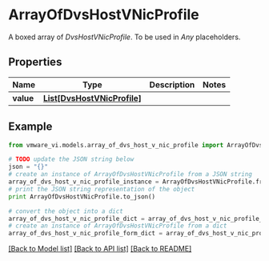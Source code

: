 # ArrayOfDvsHostVNicProfile

A boxed array of *DvsHostVNicProfile*. To be used in *Any* placeholders. 

## Properties
Name | Type | Description | Notes
------------ | ------------- | ------------- | -------------
**value** | [**List[DvsHostVNicProfile]**](DvsHostVNicProfile.md) |  | 

## Example

```python
from vmware_vi.models.array_of_dvs_host_v_nic_profile import ArrayOfDvsHostVNicProfile

# TODO update the JSON string below
json = "{}"
# create an instance of ArrayOfDvsHostVNicProfile from a JSON string
array_of_dvs_host_v_nic_profile_instance = ArrayOfDvsHostVNicProfile.from_json(json)
# print the JSON string representation of the object
print ArrayOfDvsHostVNicProfile.to_json()

# convert the object into a dict
array_of_dvs_host_v_nic_profile_dict = array_of_dvs_host_v_nic_profile_instance.to_dict()
# create an instance of ArrayOfDvsHostVNicProfile from a dict
array_of_dvs_host_v_nic_profile_form_dict = array_of_dvs_host_v_nic_profile.from_dict(array_of_dvs_host_v_nic_profile_dict)
```
[[Back to Model list]](../README.md#documentation-for-models) [[Back to API list]](../README.md#documentation-for-api-endpoints) [[Back to README]](../README.md)


